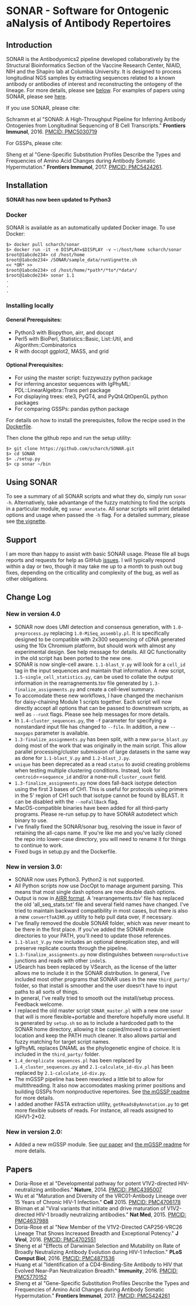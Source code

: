 SONAR - Software for Ontogenic aNalysis of Antibody Repertoires
=====

Introduction
-----

SONAR is the Antibodyomics2 pipeline developed collaboratively by the Structural Bioinformatics Section of the Vaccine Research Center, NIAID, NIH and the Shapiro lab at Columbia University. It is designed to process longitudinal NGS samples by extracting sequences related to a known antibody or antibodies of interest and reconstructing the ontogeny of the lineage. For more details, please see [below](#Using-SONAR). For examples of papers using SONAR, please see [here](#Papers).

If you use SONAR, please cite:

Schramm et al "SONAR: A High-Throughput Pipeline for Inferring Antibody Ontogenies from Longitudinal Sequencing of B Cell Transcripts." **Frontiers Immunol**, 2016. [PMCID: PMC5030719](https://www.frontiersin.org/articles/10.3389/fimmu.2016.00372/full)

For GSSPs, please cite:

Sheng et al "Gene-Specific Substitution Profiles Describe the Types and Frequencies of Amino Acid Changes during Antibody Somatic Hypermutation." **Frontiers Immunol**, 2017. [PMCID: PMC5424261](https://www.frontiersin.org/articles/10.3389/fimmu.2017.00537/full).

Installation
-----

**SONAR has now been updated to Python3**

### Docker
SONAR is available as an automatically updated Docker image. To use Docker:
```
$> docker pull scharch/sonar
$> docker run -it -e DISPLAY=$DISPLAY -v ~:/host/home scharch/sonar
$root@1abcde234> cd /host/home
$root@1abcde234> /SONAR/sample_data/runVignette.sh
<< *OR* >>
$root@1abcde234> cd /host/home/*path*/*to*/*data*/
$root@1abcde234> sonar 1.1
.
.
.
```

### Installing locally

#### General Prerequisites:
* Python3 with Biopython, airr, and docopt
* Perl5 with BioPerl, Statistics::Basic, List::Util, and Algorithm::Combinatorics
* R with docopt ggplot2, MASS, and grid

#### Optional Prerequisites:
* For using the master script: fuzzywuzzy python package
* For inferring ancestor sequences with IgPhyML: PDL::LinearAlgebra::Trans perl package
* For displaying trees: ete3, PyQT4, and PyQt4.QtOpenGL python packages
* For comparing GSSPs: pandas python package

For details on how to install the prerequisites, follow the recipe used in the [Dockerfile](Dockerfile).

Then clone the github repo and run the setup utility:
```
$> git clone https://github.com/scharch/SONAR.git
$> cd SONAR
$> ./setup.py
$> cp sonar ~/bin
```

Using SONAR
-----
To see a summary of all SONAR scripts and what they do, simply run `sonar -h`. Alternatively, take advantange of the fuzzy matching to find the scripts in a particular module, eg `sonar annotate`. All sonar scripts will print detailed options and usage when passed the `-h` flag. For a detailed summary, please see [the vignette](vignette.pdf).

Support
-----
I am more than happy to assist with basic SONAR usage. Please file all bugs reports and requests for help as GitHub [issues](https://github.com/scharch/SONAR/issues). I will typically respond within a day or two, though it may take me up to a month to push out bug fixes, depending on the criticallity and complexity of the bug, as well as other obligations.

Change Log
-----
### New in version 4.0
* SONAR now does UMI detection and consensus generation, with `1.0-preprocess.py` replacing `1.0-MiSeq_assembly.pl`. It is specifically designed to be compatible with 2x300 sequencing of cDNA generated using the 10x Chromium platform, but should work with almost any experimental design. See help message for details. All QC functionality in the old script has been ported to the new one.
* SONAR is now single-cell aware. `1.1-blast_V.py` will look for a `cell_id` tag in the input sequences and maintain that information. A new script, `1.5-single_cell_statistics.py`, can be used to collate the output information in the rearragnements.tsv file generated by `1.3-finalize_assignments.py` and create a cell-level summary.
* To accomodate these new workflows, I have changed the mechanism for daisy-chaining Module 1 scripts together. Each script will now directly accept all options that can be passed to downstream scripts, as well as `--runX` flags. Please see help messages for more details.
* In `1.4-cluster_sequences.py`, the `-f` parameter for specifying a nonstandard input file has changed to `--file`. In addition, a new `--maxgaps` parameter is available.
* `1.3-finalize_assignments.py` has been split, with a new `parse_blast.py` doing most of the work that was originally in the main script. This allow parallel processing/cluster submission of large datasets in the same way as done for `1.1-blast_V.py` and `1.2-blast_J.py`.
* `unique` has been deprecated as a read `status` to avoid creating problems when testing multiple clustering conditions. Instead, look for `centroid`==`sequence_id` and/or a none-null `cluster_count` field.
* `1.3-finalize_assignments.py` now does fall-back isotype detection using the first 3 bases of CH1. This is useful for protocols using primers in the 5' region of CH1 such that isotype cannot be found by BLAST. It can be disabled with the `--noFallBack` flag.
* MacOS-compatible binaries have been added for all third-party programs. Please re-run setup.py to have SONAR autodetect which binary to use.
* I've finally fixed the SONAR/sonar bug, resolving the issue in favor of retaining the all-caps name. If you're like me and you've lazily cloned the repo into lower-case directory, you will need to rename it for things to continue to work.
* Fixed bugs in setup.py and the Dockerfile.

### New in version 3.0:
* SONAR now uses Python3. Python2 is not supported.
* All Python scripts now use DocOpt to manage argument parsing. This means that most single dash options are now double dash options.
* Output is now in [AIRR format](https://www.frontiersin.org/articles/10.3389/fimmu.2018.02206/full). A 'rearrangements.tsv' file has replaced the old 'all_seq_stats.txt' file and several field names have changed. I've tried to maintain backward compatibility in most cases, but there is also a new `convertToAIRR.py` utility to help pull data over, if necessary.
* I've finally removed the double SONAR folder, which was never meant to be there in the first place. If you've added the SONAR module directories to your PATH, you'll need to update those references.
* `1.1-blast_V.py` now includes an optional dereplication step, and will preserve replicate counts through the pipeline.
* `1.3-finalize_assignments.py` now distinguishes between `nonproductive` junctions and reads with other `indel`s.
* USearch has been replaced by VSearch, as the license of the latter allows me to include it in the SONAR distribution. In general, I've included most other programs that SONAR uses in the new `third_party/` folder, so that install is smoother and the user doesn't have to input paths to all sorts of things.
* In general, I've really tried to smooth out the install/setup process. Feedback welcome.
* I replaced the old master script `SONAR_master.pl` with a new one `sonar` that will is more flexible+portable and therefore hopefully more useful. It is generated by `setup.sh` so as to include a hardcoded path to the SONAR home directory, allowing it be copied/moved to a convenient location and keep the PATH much cleaner. It also allows partial and fuzzy matching for target script names.
* IgPhyML replaces DNAML as the phylogenetic engine of choice. It is included in the `third_party/` folder.
* `1.4_dereplicate sequences.pl` has been replaced by `1.4_cluster_sequences.py` and `2.1-calculate_id-div.pl` has been replaced by `2.1-calculate_id-div.py`.
* The mGSSP pipeline has been reworked a little bit to allow for multithreading. It also now accomodates masking primer positions and building GSSPs from nonproductive repertoires. See [the mGSSP readme](mGSSP/mGSSP_readme.md) for more details.
* I added another FASTA extraction utility, `getReadsByAnnotation.py` to get more flexible subsets of reads. For instance, all reads assigned to IGHV1-2*02.

### New in version 2.0:
* Added a new mGSSP module. See [our paper](https://www.ncbi.nlm.nih.gov/pmc/articles/PMC5424261/) and [the mGSSP readme](mGSSP/mGSSP_readme.md) for more details.

Papers
-----
* Doria-Rose et al "Developmental pathway for potent V1V2-directed HIV-neutralizing antibodies." **Nature**, 2014. [PMCID: PMC4395007](https://www.ncbi.nlm.nih.gov/pmc/articles/PMC4395007/)
* Wu et al "Maturation and Diversity of the VRC01-Antibody Lineage over 15 Years of Chronic HIV-1 Infection." **Cell** 2015. [PMCID: PMC4706178](https://www.ncbi.nlm.nih.gov/pmc/articles/PMC4706178/)
* Bhiman et al "Viral variants that initiate and drive maturation of V1V2-directed HIV-1 broadly neutralizing antibodies." **Nat Med**, 2015. [PMCID: PMC4637988](https://www.ncbi.nlm.nih.gov/pmc/articles/PMC4637988/)
* Doria-Rose et al "New Member of the V1V2-Directed CAP256-VRC26 Lineage That Shows Increased Breadth and Exceptional Potency." **J Virol**, 2016. [PMCID: PMC4702551](https://www.ncbi.nlm.nih.gov/pmc/articles/PMC4702551/)
* Sheng et al "Effects of Darwinian Selection and Mutability on Rate of Broadly Neutralizing Antibody Evolution during HIV-1 Infection." **PLoS Comput Biol**, 2016. [PMCID: PMC4871536](https://www.ncbi.nlm.nih.gov/pmc/articles/PMC4871536/)
* Huang et al "Identification of a CD4-Binding-Site Antibody to HIV that Evolved Near-Pan Neutralization Breadth." **Immunity**, 2016. [PMCID: PMC5770152](https://www.ncbi.nlm.nih.gov/pmc/articles/PMC5770152/) 
* Sheng et al "Gene-Specific Substitution Profiles Describe the Types and Frequencies of Amino Acid Changes during Antibody Somatic Hypermutation." **Frontiers Immunol**, 2017. [PMCID: PMC5424261](https://www.ncbi.nlm.nih.gov/pmc/articles/PMC5424261/)

